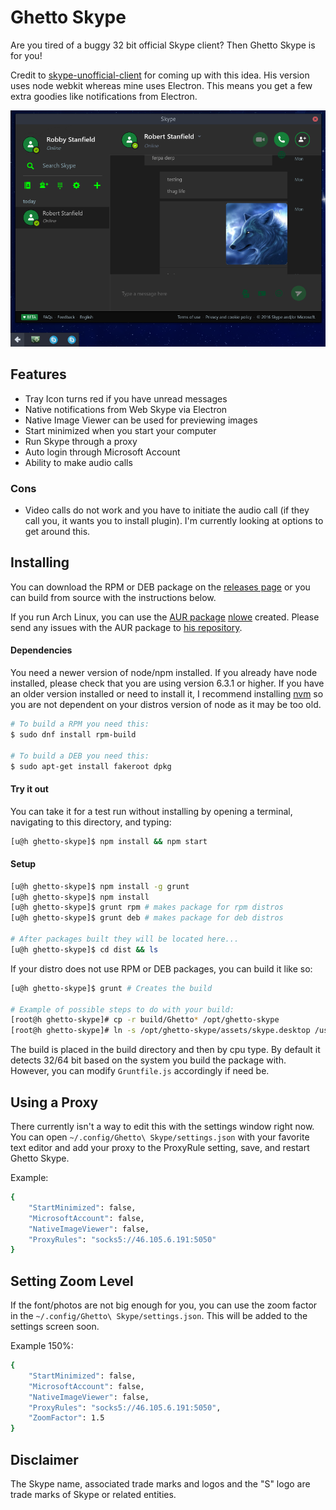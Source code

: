 # Ghetto Skype
Are you tired of a buggy 32 bit official Skype client? Then Ghetto Skype is for you!

Credit to [skype-unofficial-client](https://github.com/haskellcamargo/skype-unofficial-client) for coming up with this idea. His version uses node webkit whereas mine uses Electron. This means you get a few extra goodies like notifications from Electron.

![Screenshot](assets/screenshot.png)

## Features
- Tray Icon turns red if you have unread messages
- Native notifications from Web Skype via Electron
- Native Image Viewer can be used for previewing images
- Start minimized when you start your computer
- Run Skype through a proxy
- Auto login through Microsoft Account
- Ability to make audio calls

### Cons
- Video calls do not work and you have to initiate the audio call (if they call you, it wants you to install plugin). I'm currently looking at options to get around this.

## Installing

You can download the RPM or DEB package on the [releases page](https://github.com/stanfieldr/ghetto-skype/releases)
or you can build from source with the instructions below.

If you run Arch Linux, you can use the [AUR package](https://aur.archlinux.org/packages/ghetto-skype) [nlowe](https://github.com/nlowe)
created. Please send any issues with the AUR package to [his repository](https://github.com/nlowe/aur-ghetto-skype/issues).

#### Dependencies

You need a newer version of node/npm installed. If you already have node installed, please check that you are using version 6.3.1 or higher. If you have an older version installed or need to install it, I recommend installing [nvm](https://github.com/creationix/nvm) so you are not dependent on your distros version of node as it may be too old.

```bash
# To build a RPM you need this:
$ sudo dnf install rpm-build

# To build a DEB you need this:
$ sudo apt-get install fakeroot dpkg
```

#### Try it out

You can take it for a test run without installing by opening a terminal, navigating to this directory, and typing:
```bash
[u@h ghetto-skype]$ npm install && npm start
```

#### Setup

```bash
[u@h ghetto-skype]$ npm install -g grunt
[u@h ghetto-skype]$ npm install
[u@h ghetto-skype]$ grunt rpm # makes package for rpm distros
[u@h ghetto-skype]$ grunt deb # makes package for deb distros

# After packages built they will be located here...
[u@h ghetto-skype]$ cd dist && ls
```

If your distro does not use RPM or DEB packages, you can build it like so:
```bash
[u@h ghetto-skype]$ grunt # Creates the build

# Example of possible steps to do with your build:
[root@h ghetto-skype]# cp -r build/Ghetto* /opt/ghetto-skype
[root@h ghetto-skype]# ln -s /opt/ghetto-skype/assets/skype.desktop /usr/share/applications/ghetto-skype.desktop
```
The build is placed in the build directory and then by cpu type. By default it detects 32/64 bit based on the system you build the package with. However, you can modify `Gruntfile.js` accordingly if need be.

## Using a Proxy

There currently isn't a way to edit this with the settings window right now. You can open `~/.config/Ghetto\ Skype/settings.json` with your favorite text editor and add your proxy to the ProxyRule setting, save, and restart
Ghetto Skype.

Example:
```bash
{
	"StartMinimized": false,
	"MicrosoftAccount": false,
	"NativeImageViewer": false,
	"ProxyRules": "socks5://46.105.6.191:5050"
}
```

## Setting Zoom Level

If the font/photos are not big enough for you, you can use the zoom factor in the `~/.config/Ghetto\ Skype/settings.json`.
This will be added to the settings screen soon.

Example 150%:
```bash
{
	"StartMinimized": false,
	"MicrosoftAccount": false,
	"NativeImageViewer": false,
	"ProxyRules": "socks5://46.105.6.191:5050",
	"ZoomFactor": 1.5
}
```

## Disclaimer
The Skype name, associated trade marks and logos and the "S" logo are trade marks of Skype or related entities.
